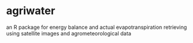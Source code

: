 # agriwater
an R package for energy balance and actual evapotranspiration retrieving using satellite images and agrometeorological data 
